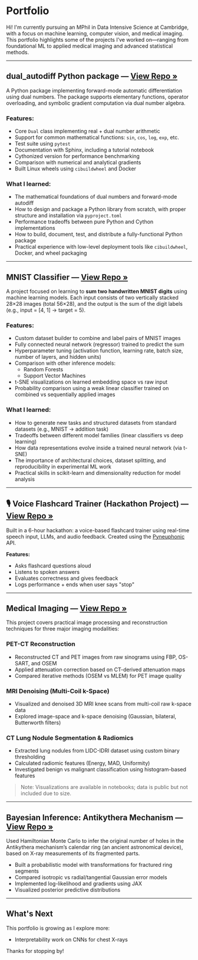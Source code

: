 # Portfolio

Hi! I'm currently pursuing an MPhil in Data Intensive Science at Cambridge, with a focus on machine learning, computer vision, and medical imaging. This portfolio highlights some of the projects I’ve worked on—ranging from foundational ML to applied medical imaging and advanced statistical methods.

---

## dual_autodiff Python package — [View Repo »]( https://github.com/jjkkk627/autodiff-with-dual-numbers.git)

A Python package implementing forward-mode automatic differentiation using dual numbers. The package supports elementary functions, operator overloading, and symbolic gradient computation via dual number algebra.

### Features:
- Core `Dual` class implementing real + dual number arithmetic  
- Support for common mathematical functions: `sin`, `cos`, `log`, `exp`, etc.  
- Test suite using `pytest`  
- Documentation with Sphinx, including a tutorial notebook  
- Cythonized version for performance benchmarking  
- Comparison with numerical and analytical gradients  
- Built Linux wheels using `cibuildwheel` and Docker

### What I learned:
- The mathematical foundations of dual numbers and forward-mode autodiff  
- How to design and package a Python library from scratch, with proper structure and installation via `pyproject.toml`  
- Performance tradeoffs between pure Python and Cython implementations  
- How to build, document, test, and distribute a fully-functional Python package  
- Practical experience with low-level deployment tools like `cibuildwheel`, Docker, and wheel packaging
---

## MNIST Classifier — [View Repo »]( https://github.com/jjkkk627/machine-learning-mnist.git)

A project focused on learning to **sum two handwritten MNIST digits** using machine learning models. Each input consists of two vertically stacked 28×28 images (total 56×28), and the output is the sum of the digit labels (e.g., input = [4, 1] → target = 5).

### Features:
- Custom dataset builder to combine and label pairs of MNIST images  
- Fully connected neural network (regressor) trained to predict the sum  
- Hyperparameter tuning (activation function, learning rate, batch size, number of layers, and hidden units)  
- Comparison with other inference models:
  - Random Forests
  - Support Vector Machines
- t-SNE visualizations on learned embedding space vs raw input  
- Probability comparison using a weak linear classifier trained on combined vs sequentially applied images

### What I learned:
- How to generate new tasks and structured datasets from standard datasets (e.g., MNIST → addition task)  
- Tradeoffs between different model families (linear classifiers vs deep learning)  
- How data representations evolve inside a trained neural network (via t-SNE)  
- The importance of architectural choices, dataset splitting, and reproducibility in experimental ML work  
- Practical skills in scikit-learn and dimensionality reduction for model analysis
---

## 🎙️ Voice Flashcard Trainer (Hackathon Project) — [View Repo »](https://github.com/jjkkk627/hackathon-nlp.git)

Built in a 6-hour hackathon: a voice-based flashcard trainer using real-time speech input, LLMs, and audio feedback. Created using the [Pyneuphonic](https://github.com/neuphonic/pyneuphonic) API.

**Features:**
- Asks flashcard questions aloud
- Listens to spoken answers
- Evaluates correctness and gives feedback
- Logs performance + ends when user says "stop"

---

## Medical Imaging — [View Repo »](https://github.com/jjkkk627/medical-imaging.git)

This project covers practical image processing and reconstruction techniques for three major imaging modalities:

### PET-CT Reconstruction
- Reconstructed CT and PET images from raw sinograms using FBP, OS-SART, and OSEM
- Applied attenuation correction based on CT-derived attenuation maps
- Compared iterative methods (OSEM vs MLEM) for PET image quality

### MRI Denoising (Multi-Coil k-Space)
- Visualized and denoised 3D MRI knee scans from multi-coil raw k-space data
- Explored image-space and k-space denoising (Gaussian, bilateral, Butterworth filters)

### CT Lung Nodule Segmentation & Radiomics
- Extracted lung nodules from LIDC-IDRI dataset using custom binary thresholding
- Calculated radiomic features (Energy, MAD, Uniformity)
- Investigated benign vs malignant classification using histogram-based features

> Note: Visualizations are available in notebooks; data is public but not included due to size.
---
## Bayesian Inference: Antikythera Mechanism — [View Repo »](https://github.com/jjkkk627/advanced-stats.git)

Used Hamiltonian Monte Carlo to infer the original number of holes in the Antikythera mechanism’s calendar ring (an ancient astronomical device), based on X-ray measurements of its fragmented parts.

- Built a probabilistic model with transformations for fractured ring segments
- Compared isotropic vs radial/tangential Gaussian error models
- Implemented log-likelihood and gradients using JAX
- Visualized posterior predictive distributions
---
## What's Next

This portfolio is growing as I explore more:

- Interpretability work on CNNs for chest X-rays

Thanks for stopping by!

